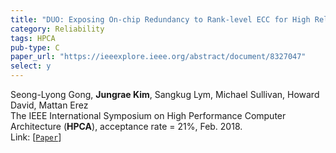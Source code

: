 ```yaml
---
title: "DUO: Exposing On-chip Redundancy to Rank-level ECC for High Reliability"
category: Reliability
tags: HPCA
pub-type: C
paper_url: "https://ieeexplore.ieee.org/abstract/document/8327047"
select: y
---
```


Seong-Lyong Gong, **Jungrae Kim**, Sangkug Lym, Michael Sullivan, Howard David, Mattan Erez<br>
The IEEE International Symposium on High Performance Computer Architecture (**HPCA**), acceptance rate = 21%, Feb. 2018. <br>
Link: [[```Paper```](https://ieeexplore.ieee.org/abstract/document/8327047)]

